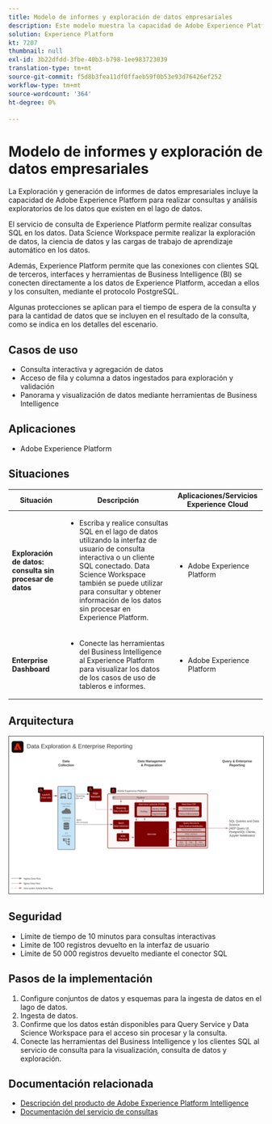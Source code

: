 ```yaml
---
title: Modelo de informes y exploración de datos empresariales
description: Este modelo muestra la capacidad de Adobe Experience Platform para realizar consultas y análisis exploratorios de los datos que existen en el lago de datos.
solution: Experience Platform
kt: 7207
thumbnail: null
exl-id: 3b22dfdd-3fbe-40b3-b798-1ee983723039
translation-type: tm+mt
source-git-commit: f5d8b3fea11df0ffaeb59f0b53e93d76426ef252
workflow-type: tm+mt
source-wordcount: '364'
ht-degree: 0%

---
```


# Modelo de informes y exploración de datos empresariales

La Exploración y generación de informes de datos empresariales incluye la capacidad de Adobe Experience Platform para realizar consultas y análisis exploratorios de los datos que existen en el lago de datos.

El servicio de consulta de Experience Platform permite realizar consultas SQL en los datos. Data Science Workspace permite realizar la exploración de datos, la ciencia de datos y las cargas de trabajo de aprendizaje automático en los datos.

Además, Experience Platform permite que las conexiones con clientes SQL de terceros, interfaces y herramientas de Business Intelligence (BI) se conecten directamente a los datos de Experience Platform, accedan a ellos y los consulten, mediante el protocolo PostgreSQL.

Algunas protecciones se aplican para el tiempo de espera de la consulta y para la cantidad de datos que se incluyen en el resultado de la consulta, como se indica en los detalles del escenario.

## Casos de uso

* Consulta interactiva y agregación de datos
* Acceso de fila y columna a datos ingestados para exploración y validación
* Panorama y visualización de datos mediante herramientas de Business Intelligence

## Aplicaciones

* Adobe Experience Platform

## Situaciones

| Situación | Descripción | Aplicaciones/Servicios Experience Cloud |
|---|---|---|
| **Exploración de datos: consulta sin procesar de datos** | <ul><li>Escriba y realice consultas SQL en el lago de datos utilizando la interfaz de usuario de consulta interactiva o un cliente SQL conectado. Data Science Workspace también se puede utilizar para consultar y obtener información de los datos sin procesar en Experience Platform.</li></ul> | <ul><li>Adobe Experience Platform</li></ul> |
| **Enterprise Dashboard** | <ul><li>Conecte las herramientas del Business Intelligence al Experience Platform para visualizar los datos de los casos de uso de tableros e informes.</li></ul> | <ul><li>Adobe Experience Platform</li></ul> |

## Arquitectura

<img src="assets/dataexplore.svg" alt="Arquitectura de referencia para el modelo de informes y exploración de datos empresariales" style="border:1px solid #4a4a4a" />

## Seguridad

* Límite de tiempo de 10 minutos para consultas interactivas
* Límite de 100 registros devuelto en la interfaz de usuario
* Límite de 50 000 registros devuelto mediante el conector SQL

## Pasos de la implementación

1. Configure conjuntos de datos y esquemas para la ingesta de datos en el lago de datos.
1. Ingesta de datos.
1. Confirme que los datos están disponibles para Query Service y Data Science Workspace para el acceso sin procesar y la consulta.
1. Conecte las herramientas del Business Intelligence y los clientes SQL al servicio de consulta para la visualización, consulta de datos y exploración.

## Documentación relacionada

* [Descripción del producto de Adobe Experience Platform Intelligence](https://helpx.adobe.com/legal/product-descriptions/adobe-experience-platform-intelligence---product-description.html)
* [Documentación del servicio de consultas](https://experienceleague.adobe.com/docs/experience-platform/query/home.html?lang=en)
